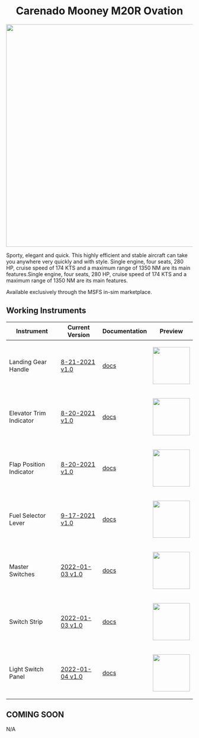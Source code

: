 <!-- PROJECT LOGO -->
<p align="center">
  <h1 align="center">Carenado Mooney M20R Ovation</h1>
</p>
<p><img src="https://user-images.githubusercontent.com/75218511/133450810-00e7ae37-2f84-47d4-9b09-e3c3af8996bc.png" width="600"/></p>
<p>Sporty, elegant and quick. This highly efficient and stable aircraft can take you anywhere very quickly and with style. Single engine, four seats, 280 HP, cruise speed of 174 KTS and a maximum range of 1350 NM are its main features.Single engine, four seats, 280 HP, cruise speed of 174 KTS and a maximum range of 1350 NM are its main features.</p>
<p>Available exclusively through the MSFS in-sim marketplace. </p>
<!-- TABLE OF CONTENTS 
<details open="open">
  <summary><h2 style="display: inline-block">Table of Contents</h2></summary>
  <ol>
    <li>
      <a href="#about-the-project">About The Project</a>
      <ul>
        <li><a href="#built-with">Built With</a></li>
      </ul>
    </li>
    <li>
      <a href="#getting-started">Getting Started</a>
      <ul>
        <li><a href="#prerequisites">Prerequisites</a></li>
        <li><a href="#installation">Installation</a></li>
      </ul>
    </li>
    <li><a href="#usage">Usage</a></li>
    <li><a href="#roadmap">Roadmap</a></li>
    <li><a href="#contributing">Contributing</a></li>

  </ol>
</details>

-->

<!-- ABOUT THE PROJECT -->
## Working Instruments

Instrument | Current Version | Documentation | Preview
-------------|-----------------|--------------|--------------
Landing Gear Handle | [8-21-2021 v1.0](https://github.com/Simstrumentation/Air-Manager/blob/main/Instruments/Mooney_M20R/MooneyM20R-Landing%20Gear%20Handle/MooneyM20R-Landing%20Gear%20Handle.siff) | [docs](/msfs2020/Mooney_M20R/MooneyM20R-Landing%20Gear%20Handle) | <p align="center"><img src="https://github.com/Simstrumentation/Air-Manager/blob/main/Instruments/Mooney_M20R/MooneyM20R-Landing%20Gear%20Handle/50de3a1d-27f0-4dd0-2f3d-76883c5152fc/preview.png" width="100"> </p>
Elevator Trim Indicator | [8-20-2021 v1.0](https://github.com/Simstrumentation/Air-Manager/blob/main/Instruments/Mooney_M20R/Mooney_M20R-Elevator%20Trim%20Indicator/Mooney_M20R-Elevator%20Trim%20Indicator.siff) | [docs](/msfs2020/Mooney_M20R/Mooney_M20R-Elevator%20Trim%20Indicator) | <p align="center"><img src="https://github.com/Simstrumentation/Air-Manager/blob/main/Instruments/Mooney_M20R/Mooney_M20R-Elevator%20Trim%20Indicator/603122ab-ee68-478c-aae5-1760205805e8/preview.png" width="100"> </p>
Flap Position Indicator | [8-20-2021 v1.0](https://github.com/Simstrumentation/Air-Manager/blob/main/Instruments/Mooney_M20R/Mooney_M20R-Flap%20Position%20Indicator/Mooney_M20R-Flap%20Position%20Indicator.siff) | [docs](/msfs2020/Mooney_M20R/Mooney_M20R-Flap%20Position%20Indicator) | <p align="center"><img src="https://github.com/Simstrumentation/Air-Manager/blob/main/Instruments/Mooney_M20R/Mooney_M20R-Flap%20Position%20Indicator/fec19add-53ae-43f0-a172-93b060daa15f/preview.png" width="100"> </p>
Fuel Selector Lever | [9-17-2021 v1.0](https://github.com/Simstrumentation/Air-Manager/blob/main/Instruments/Mooney_M20R/Mooney_M20R-Fuel_Selector/Mooney%20M20R%20-%20Fuel%20Selector%20Valve.siff) | [docs](/msfs2020/Mooney_M20R/Mooney_M20R-Fuel_Selector) | <p align="center"><img src="https://github.com/Simstrumentation/Air-Manager/blob/main/Instruments/Mooney_M20R/Mooney_M20R-Fuel_Selector/70288236-fe2f-4827-1e92-bb2d9c266f85/preview.png" width="100"> </p>
Master Switches | [2022-01-03 v1.0](https://github.com/Simstrumentation/Air-Manager/blob/main/Instruments/Mooney_M20R/MooneyM20R-Master_Switches/Mooney%20M20R%20-%20Master%20Switches.siff) | [docs](/msfs2020/Mooney_M20R/MooneyM20R-Master_Switches) | <p align="center"><img src="https://user-images.githubusercontent.com/75218511/147998319-c62ccd65-7e40-4de0-bcdd-73adba415b09.png" width="100"> </p>
Switch Strip | [2022-01-03 v1.0](https://github.com/Simstrumentation/Air-Manager/blob/main/Instruments/Mooney_M20R/MooneyM20R-Switch_Strip/Mooney%20M20R%20-%20Switch%20strip.siff) | [docs](/msfs2020/Mooney_M20R/MooneyM20R-Switch_Strip) | <p align="center"><img src="https://github.com/Simstrumentation/Air-Manager/blob/main/Instruments/Mooney_M20R/MooneyM20R-Switch_Strip/1a6d7dbe-18f3-4195-b909-cb3b55b3c09f/preview.png" width="100">
Light Switch Panel | [2022-01-04 v1.0](https://github.com/Simstrumentation/Air-Manager/blob/main/Instruments/Mooney_M20R/Mooney_M20R-Light_Switch_Panel/Mooney%20M20R%20-%20Light%20Swtich%20Panel.siff) | [docs](/msfs2020/Mooney_M20R/Mooney_M20R-Light_Switch_Panel) | <p align="center"><img src="https://github.com/Simstrumentation/Air-Manager/blob/main/Instruments/Mooney_M20R/Mooney_M20R-Light_Switch_Panel/df81c7ff-938a-4791-bb33-4ef4d77b7bb3/preview.png" width="100"> 
</p>

## COMING SOON
N/A










